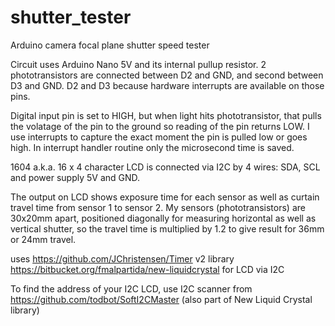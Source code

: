 # shutter_tester
Arduino camera focal plane shutter speed tester

Circuit uses Arduino Nano 5V and its internal pullup resistor.
2 phototransistors are connected between D2 and GND, and second between D3 and GND.
D2 and D3 because hardware interrupts are available on those pins.

Digital input pin is set to HIGH, but when light hits phototransistor, 
that pulls the volatage of the pin to the ground so reading of the pin returns LOW.
I use interrupts to capture the exact moment the pin is pulled low or goes high.
In interrupt handler routine only the microsecond time is saved.

1604 a.k.a. 16 x 4 character LCD is connected via I2C by 4 wires: SDA, SCL and power supply 5V and GND.

The output on LCD shows exposure time for each sensor as well as curtain travel time from sensor 1 to sensor 2.
My sensors (phototransistors) are 30x20mm apart, positioned diagonally for measuring horizontal as well as vertical shutter,
so the travel time is multiplied by 1.2 to give result for 36mm or 24mm travel.

uses https://github.com/JChristensen/Timer v2 library
https://bitbucket.org/fmalpartida/new-liquidcrystal for LCD via I2C

To find the address of your I2C LCD, use I2C scanner from https://github.com/todbot/SoftI2CMaster (also part of New Liquid Crystal library)
